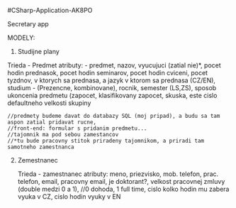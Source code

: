 #CSharp-Application-AK8PO

Secretary app


MODELY:

1) Studijne plany
  
  Trieda - Predmet
    atributy: - predmet, nazov, vyucujuci (zatial nie)*, pocet hodin prednasok, pocet hodin seminarov, pocet hodin cviceni, pocet tyzdnov, v ktorych sa prednasa, a jazyk v ktorom sa prednasa (CZ/EN), studium - (Prezencne, kombinovane), rocnik, semester (LS,ZS), sposob ukoncenia predmetu (zapocet, klasifikovany zapocet, skuska, este cislo defaultneho velkosti skupiny
    
    //predmety budeme davat do databazy SQL (moj pripad), a budu sa tam aspon zatial pridavat rucne, 
    //front-end: formular s pridanim predmetu...
    //tajomnik ma pod sebou zamestancov
    //*tu bude pracovny stitok priradeny tajomnikom, a priradi tam samotneho zamestnanca
    
2) Zemestnanec    
    
    Trieda - zamestnanec
      atributy: meno, priezvisko, mob. telefon, prac. telefon, email, pracovny email, je doktorant?, velkost pracovnej zmluvy (double medzi 0 a 1), //0 dohoda, 1 full time, cislo kolko hodin mu zabera vyuka v CZ, cislo hodin vyuky v EN
    

